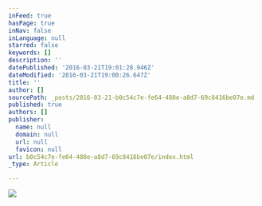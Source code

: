 ```yaml
---
inFeed: true
hasPage: true
inNav: false
inLanguage: null
starred: false
keywords: []
description: ''
datePublished: '2016-03-21T19:01:28.946Z'
dateModified: '2016-03-21T19:00:26.647Z'
title: ''
author: []
sourcePath: _posts/2016-03-21-b0c54c7e-fe64-480e-a8d7-69c8416be07e.md
published: true
authors: []
publisher:
  name: null
  domain: null
  url: null
  favicon: null
url: b0c54c7e-fe64-480e-a8d7-69c8416be07e/index.html
_type: Article

---
```

![](https://s3-us-west-2.amazonaws.com/the-grid-img/p/243c5c77e08b20aee30323d447227e01fb3b4f78.jpg)